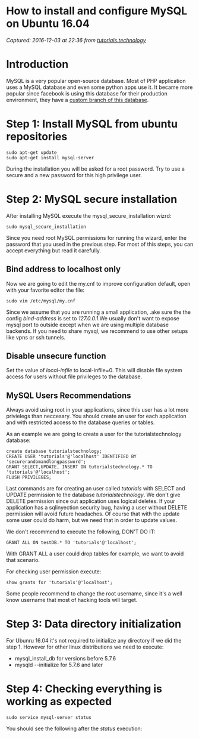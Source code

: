 # How to install and configure MySQL on Ubuntu 16.04

_Captured: 2016-12-03 at 22:36 from [tutorials.technology](https://tutorials.technology/tutorials/12-installing-mysql-on-ubuntu-16-04.html)_

# Introduction

MySQL is a very popular open-source database. Most of PHP application uses a MySQL database and even some python apps use it. It became more popular since facebook is using this database for their production environment, they have a [custom branch of this database](https://github.com/facebook/mysql-5.6).

# Step 1: Install MySQL from ubuntu repositories
    
    
    sudo apt-get update
    sudo apt-get install mysql-server
    

During the installation you will be asked for a root password. Try to use a secure and a new password for this high privilege user.

# Step 2: MySQL secure installation

After installing MySQL execute the mysql_secure_installation wizrd:
    
    
    sudo mysql_secure_installation
    

Since you need root MySQL permissions for running the wizard, enter the password that you used in the previous step. For most of this steps, you can accept everything but read it carefully.

## Bind address to localhost only

Now we are going to edit the my.cnf to improve configuration default, open with your favorite editor the file:
    
    
    sudo vim /etc/mysql/my.cnf
    

Since we assume that you are running a small application, .ake sure the the config _bind-address_ is set to _127.0.0.1_.We usually don't want to expose mysql port to outside except when we are using multiple database backends. If you need to share mysql, we recommend to use other setups like vpns or ssh tunnels.

## Disable unsecure function

Set the value of _local-infile_ to local-infile=0. This will disable file system access for users without file privileges to the database.

## MySQL Users Recommendations

Always avoid using root in your applications, since this user has a lot more privielegs than neccesary. You should create an user for each application and with restricted access to the database queries or tables.

As an example we are going to create a user for the tutorialstechnology database:
    
    
    create database tutorialstechnology;
    CREATE USER 'tutorials'@'localhost' IDENTIFIED BY 'securerandomandlongpassword';
    GRANT SELECT,UPDATE, INSERT ON tutorialstechnology.* TO 'tutorials'@'localhost';
    FLUSH PRIVILEGES;
    

Last commands are for creating an user called _tutorials_ with SELECT and UPDATE permission to the database _tutorialstechnology_. We don't give DELETE permission since out application uses logical deletes. If your application has a sqlinyection security bug, having a user without DELETE permission will avoid future headaches. Of course that with the update some user could do harm, but we need that in order to update values.

We don't recommend to execute the following, DON'T DO IT:
    
    
    GRANT ALL ON testDB.* TO 'tutorials'@'localhost';
    

With GRANT ALL a user could drop tables for example, we want to avoid that scenario.

For checking user permission execute:
    
    
    show grants for 'tutorials'@'localhost';
    

Some people recommend to change the root username, since it's a well know username that most of hacking tools will target.

# Step 3: Data directory initialization

For Ubunru 16.04 it's not required to initialize any directory if we did the step 1. However for other linux distributions we need to execute:

  * mysql_install_db for versions before 5.7.6
  * mysqld --initialize for 5.7.6 and later

# Step 4: Checking everything is working as expected
    
    
    sudo service mysql-server status
    

You should see the following after the _status_ execution:

